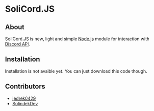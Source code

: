 # SoliCord.JS

## About
SoliCord.JS is new, light and simple [Node.js](https://nodejs.org) module for interaction with [Discord API](https://discord.com/developers/docs/intro).

## Installation
Installation is not avaible yet. You can just download this code though.

## Contributors
- [jedrek0429](https://github.com/jedrek0429)
- [SolindekDev](https://github.com/SolindekDev)
